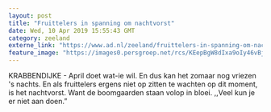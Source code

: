 ```yaml
---
layout: post
title: "Fruittelers in spanning om nachtvorst"
date: Wed, 10 Apr 2019 15:55:43 GMT
category: zeeland
externe_link: "https://www.ad.nl/zeeland/fruittelers-in-spanning-om-nachtvorst~a20b8c2c/"
feature_image: "https://images0.persgroep.net/rcs/KEepBgW8dIxa9oIy46vBj9YxCA4/diocontent/114713082/_fitwidth/400/?appId=21791a8992982cd8da851550a453bd7f&quality=0.7"
---
```


KRABBENDIJKE - April doet wat-ie wil. En dus kan het zomaar nog vriezen 's nachts. En als fruittelers ergens niet op zitten te wachten op dit moment, is het nachtvorst. Want de boomgaarden staan volop in bloei. ,,Veel kun je er niet aan doen.”
